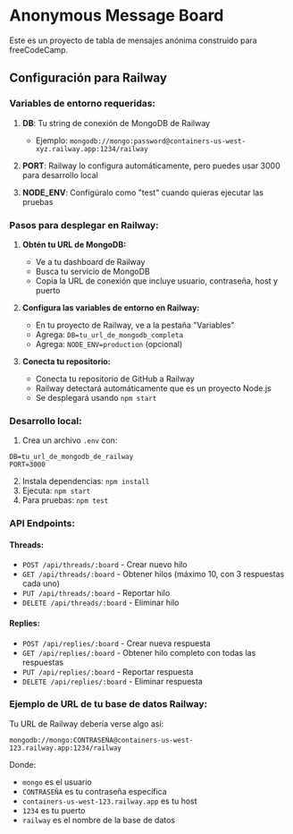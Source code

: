 # Anonymous Message Board

Este es un proyecto de tabla de mensajes anónima construido para freeCodeCamp.

## Configuración para Railway

### Variables de entorno requeridas:

1. **DB**: Tu string de conexión de MongoDB de Railway
   - Ejemplo: `mongodb://mongo:password@containers-us-west-xyz.railway.app:1234/railway`

2. **PORT**: Railway lo configura automáticamente, pero puedes usar 3000 para desarrollo local

3. **NODE_ENV**: Configúralo como "test" cuando quieras ejecutar las pruebas

### Pasos para desplegar en Railway:

1. **Obtén tu URL de MongoDB:**
   - Ve a tu dashboard de Railway
   - Busca tu servicio de MongoDB
   - Copia la URL de conexión que incluye usuario, contraseña, host y puerto

2. **Configura las variables de entorno en Railway:**
   - En tu proyecto de Railway, ve a la pestaña "Variables"
   - Agrega: `DB=tu_url_de_mongodb_completa`
   - Agrega: `NODE_ENV=production` (opcional)

3. **Conecta tu repositorio:**
   - Conecta tu repositorio de GitHub a Railway
   - Railway detectará automáticamente que es un proyecto Node.js
   - Se desplegará usando `npm start`

### Desarrollo local:

1. Crea un archivo `.env` con:
```
DB=tu_url_de_mongodb_de_railway
PORT=3000
```

2. Instala dependencias: `npm install`
3. Ejecuta: `npm start`
4. Para pruebas: `npm test`

### API Endpoints:

#### Threads:
- `POST /api/threads/:board` - Crear nuevo hilo
- `GET /api/threads/:board` - Obtener hilos (máximo 10, con 3 respuestas cada uno)
- `PUT /api/threads/:board` - Reportar hilo
- `DELETE /api/threads/:board` - Eliminar hilo

#### Replies:
- `POST /api/replies/:board` - Crear nueva respuesta
- `GET /api/replies/:board` - Obtener hilo completo con todas las respuestas
- `PUT /api/replies/:board` - Reportar respuesta
- `DELETE /api/replies/:board` - Eliminar respuesta

### Ejemplo de URL de tu base de datos Railway:

Tu URL de Railway debería verse algo así:
```
mongodb://mongo:CONTRASEÑA@containers-us-west-123.railway.app:1234/railway
```

Donde:
- `mongo` es el usuario
- `CONTRASEÑA` es tu contraseña específica
- `containers-us-west-123.railway.app` es tu host
- `1234` es tu puerto
- `railway` es el nombre de la base de datos
